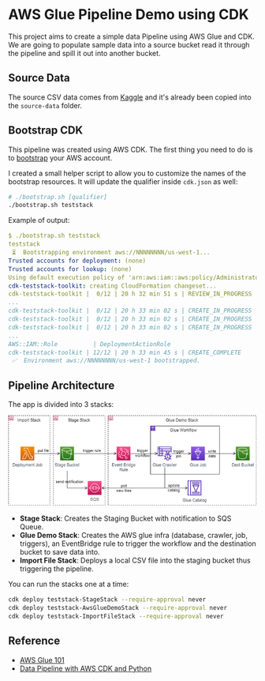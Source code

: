 # AWS Glue Pipeline Demo using CDK

This project aims to create a simple data Pipeline using AWS Glue and CDK.
We are going to populate sample data into a source bucket read it through the pipeline and spill it out into another bucket.

## Source Data

The source CSV data comes from [Kaggle](https://www.kaggle.com/blastchar/telco-customer-churn) and it's already been copied into the `source-data` folder. 

## Bootstrap CDK

This pipeline was created using AWS CDK. The first thing you need to do is to [bootstrap](https://docs.aws.amazon.com/cdk/v2/guide/bootstrapping.html) your AWS account.

I created a small helper script to allow you to customize the names of the bootstrap resources. It will update the qualifier inside `cdk.json` as well:

```bash
# ./bootstrap.sh [qualifier]
./bootstrap.sh teststack
```

Example of output:

```yaml
$ ./bootstrap.sh teststack
teststack
 ⏳  Bootstrapping environment aws://NNNNNNNN/us-west-1...
Trusted accounts for deployment: (none)
Trusted accounts for lookup: (none)
Using default execution policy of 'arn:aws:iam::aws:policy/AdministratorAccess'. Pass '--cloudformation-execution-policies' to customize.
cdk-teststack-toolkit: creating CloudFormation changeset...
cdk-teststack-toolkit |  0/12 | 20 h 32 min 51 s | REVIEW_IN_PROGRESS   | AWS::CloudFormation::Stack | cdk-teststack-toolkit User Initiated
...
cdk-teststack-toolkit |  0/12 | 20 h 33 min 02 s | CREATE_IN_PROGRESS   | AWS::IAM::Role          | ImagePublishingRole 
cdk-teststack-toolkit |  0/12 | 20 h 33 min 02 s | CREATE_IN_PROGRESS   | AWS::S3::Bucket         | StagingBucket 
cdk-teststack-toolkit |  0/12 | 20 h 33 min 02 s | CREATE_IN_PROGRESS   | 
...
AWS::IAM::Role          | DeploymentActionRole 
cdk-teststack-toolkit | 12/12 | 20 h 33 min 45 s | CREATE_COMPLETE      | AWS::CloudFormation::Stack | cdk-teststack-toolkit 
 ✅  Environment aws://NNNNNNNN/us-west-1 bootstrapped.
```

## Pipeline Architecture

The app is divided into 3 stacks:

![architecture](./architecture.png)

- **Stage Stack**: Creates the Staging Bucket with notification to SQS Queue.
- **Glue Demo Stack**: Creates the AWS glue infra (database, crawler, job, triggers), an EventBridge rule to trigger the workflow and the destination bucket to save data into.
- **Import File Stack**: Deploys a local CSV file into the staging bucket thus triggering the pipeline.

You can run the stacks one at a time:

```bash
cdk deploy teststack-StageStack --require-approval never
cdk deploy teststack-AwsGlueDemoStack --require-approval never
cdk deploy teststack-ImportFileStack --require-approval never
```

## Reference

 - [AWS Glue 101](https://towardsdatascience.com/aws-glue-101-all-you-need-to-know-with-a-real-world-example-f34af17b782f) 
 - [Data Pipeline with AWS CDK and Python](https://medium.com/codex/data-pipeline-using-aws-glue-with-aws-cdk-python-ff2cd4ea18a1)